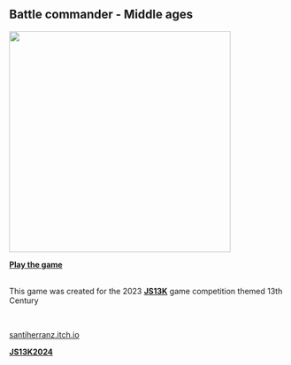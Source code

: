 <p align="center">

<h2>Battle commander - Middle ages</h2>

  <img src="https://user-images.githubusercontent.com/961911/266772162-9d6b1d05-8fa9-4934-b209-b420ad9f24ec.png" width="400px">
<br>

<a href="https://js13kgames.com/games/battle-commander-middle-ages/index.html" target="_blank"><b>Play the game</b></a>

  <br>
  This game was created for the 2023 <a href="https://js13kgames.com" target="_blank"><b>JS13K</b></a> game competition themed 13th Century
  
 </p>
  <br>

  
  <a href="https://santiherranz.itch.io/" target="_blank">santiherranz.itch.io</a>
  

<a href="[20240831.html](https://github.com/santiHerranz/santiherranz/blob/0ad2f8478e90284cb0f7d6e2b8fcbf3c5116ee5c/20240831.html)" target="_blank"><b>JS13K2024</b></a>

<!--
**santiHerranz/santiherranz** is a ✨ _special_ ✨ repository because its `README.md` (this file) appears on your GitHub profile.

Here are some ideas to get you started:

- 🔭 I’m currently working on ...
- 🌱 I’m currently learning ...
- 👯 I’m looking to collaborate on ...
- 🤔 I’m looking for help with ...
- 💬 Ask me about ...
- 📫 How to reach me: ...
- 😄 Pronouns: ...
- ⚡ Fun fact: ...
-->
